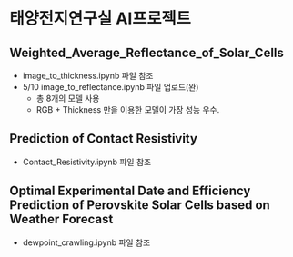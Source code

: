 # 태양전지연구실 AI프로젝트

## Weighted_Average_Reflectance_of_Solar_Cells

- image_to_thickness.ipynb 파일 참조
- 5/10 image_to_reflectance.ipynb 파일 업로드(완)
    - 총 8개의 모델 사용
    - RGB + Thickness 만을 이용한 모델이 가장 성능 우수.

## Prediction of Contact Resistivity

- Contact_Resistivity.ipynb 파일 참조

## Optimal Experimental Date and Efficiency Prediction of Perovskite Solar Cells based on Weather Forecast

- dewpoint_crawling.ipynb 파일 참조
